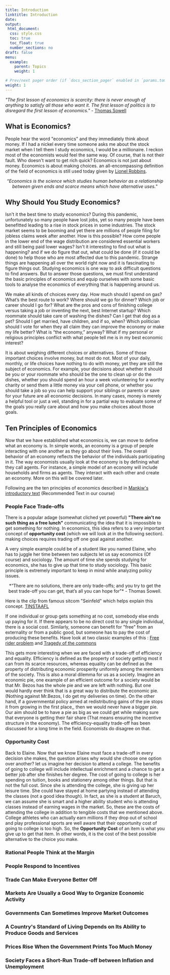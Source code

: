 ```yaml
---
title: Introduction
linktitle: Introduction
date: 
output: 
 html_document:
  css: style.css 
  toc: true
  toc_float: true
  number_sections: no
draft: false
menu:
  example:
    parent: Topics 
    weight: 1

# Prev/next pager order (if `docs_section_pager` enabled in `params.toml`)
weight: 1
---
```


*"The first lesson of economics is scarcity: there is never enough of anything to satisfy all those who want it. The first lesson of politics is to disregard the first
lesson of economics."* - [Thomas Sowell](https://en.wikipedia.org/wiki/Thomas_Sowell)

## What is Economics?

People hear the word "economics" and they immediately think about money. If I had a nickel every time someone asks me about the stock market when I tell them I study economics, I would be a millionaire. I reckon most of the economists would feel the same way. Of course, that is not their fault. Who doesn't want to get rich quick? Economics is not just about money. Economics is about making choices. an all-encompassing definition of the field of economics is still used today given by [Lionel Robbins](https://en.wikipedia.org/wiki/Lionel_Robbins).


<center>

*“Economics is the science which studies human behavior as a relationship between given ends and scarce means which have alternative uses.*"

</center>

## Why Should You Study Economics?

Isn't it the best time to study economics? During this pandemic, unfortunately so many people have lost jobs, yet so many people have been benefitted leading to a rise in stock prices in some industries. The stock market seems to be booming and yet there are millions of people filing for jobless claims week after another. How is this possible? How come people in the lower end of the wage distribution are considered essential workers and still being paid lower wages? Isn't it interesting to find out what is happening? and if we do figure that out, what could be done (if it could be done) to help those who are most affected due to this pandemic. Strange things are happening all over the world right now and it is fascinating to figure things out. Studying economics is one way to ask difficult questions to find answers. But to answer those questions, we must first understand the basic principles of economics and equip ourselves with some basic tools to analyse the economics of everything that is happening around us.

We make all kinds of choices every day. How much should I spend on gas? What’s the best route to work? Where should we go for dinner? Which job or career should I go for? What are the pros and cons of finishing college versus taking a job or inventing the next, best Internet startup? Which roommate should take care of washing the dishes? Can I get that dog as a pet? Should I get married, have children, and if so, when? Which politician should I vote for when they all claim they can improve the economy or make my life better? What is “the economy,” anyway? What if my personal or religious principles conflict with what people tell me is in my best economic interest?


It is about weighing different choices or alternatives. Some of those important choices involve money, but most do not. Most of your daily, monthly, or life choices have nothing to do with money, yet they are still the subject of economics. For example, your decisions about whether it should be you or your roommate who should be the one to clean up or do the dishes, whether you should spend an hour a week volunteering for a worthy charity or send them a little money via your cell phone, or whether you should take a job so you can help support your siblings or parents or save for your future are all economic decisions. In many cases, money is merely a helpful tool or just a veil, standing in for a partial way to evaluate some of the goals you really care about and how you make choices about those goals.


## Ten Principles of Economics

Now that we have established what economics is, we can move to define what an economy is. In simple words, an economy is a group of people interacting with one another as they go about their lives. The overall behavior of an economy reflects the behavior of the individuals participating in it. The way economists usually look at the economy is by defining what they call agents. For instance, a simple model of an economy will include households and firms as agents. They interact with each other and create an economy. More on this will be covered later.

Following are the ten principles of economics described in [Mankiw's introductory text](https://www.amazon.com/Principles-Macroeconomics-N-Gregory-Mankiw/dp/1305971507) (Recommended Text in our course)

### People Face Trade-offs

There is a popular adage (somewhat cliched yet powerful)  **"There ain't no such thing as a free lunch"** communicating the idea that it is impossible to get something for nothing. In economics, this idea refers to a very important concept of **opportunity cost** (which we will look at in the following section). making choices requires trading off one goal against another.

A very simple example could be of a student like you named Elaine, who has to juggle her time between two subjects let us say economics (Of course) and sociology. The amount of time she spends studying for economics, she has to give up that time to study sociology. This basic principle is extremely important to keep in mind while analyzing policy issues. 



<center>
*“There are no solutions, there are only trade-offs; and you try to get the best trade-off you can get, that’s all you can hope for"* - Thomas Sowell. 
</center>




Here is the clip from famous sitcom "Seinfeld" which helps explain this concept. [TINSTAAFL](https://www.youtube.com/watch?v=ie1XGTYueHw)


If one individual or group gets something at no cost, somebody else ends up paying for it. If there appears to be no direct cost to any single individual, there is a social cost. Similarly, someone can benefit for "free" from an externality or from a public good, but someone has to pay the cost of producing these benefits. Have look at two classic examples of this : [Free rider problem](https://en.wikipedia.org/wiki/Free-rider_problem)  and [Tragedy of the commons](https://en.wikipedia.org/wiki/Tragedy_of_the_commons)

This gets more interesting when we are faced with a trade-off of efficiency and equality. Efficiency is defined as the property of society getting most it can from its scarce resources, whereas equality can be defined as the property of distributing economic prosperity uniformly among the members of the society. This is also a moral dilemma for us as a society. Imagine an economic pie, one example of an efficient outcome for a society would be that Mr. Bezos has the whole pie and we are left with nothing. But one would hardly ever think that is a great way to distribute the economic pie. (Nothing against Mr.Bezos, I do get my deliveries on time). On the other hand, if a governmental policy aimed at redistributing gains of the pie stops it from growing in the first place,, then we would never have a bigger pie. Our aim should be to have a pie as big as we could get while making sure that everyone is getting their fair share (That means ensuring the incentive structure in the economy). The efficiency-equality trade-off has been discussed for a long time in the field. Economists do disagree on that.

### Opportunity Cost

Back to Elaine. Now that we know Elaine must face a trade-off in every decision she makes, the question arises why would she choose one option over another? let us imagine her decision to attend a college. The benefits of going to college will include intellectual enrichment and a chance to get a better job after she finishes her degree. The cost of going to college is her spending on tuition, books and stationery among other things. But that is not the full cost. Since she is attending the college, she is giving up her leisure time. She could have stayed at home partying instead of attending the classes (not a good idea though). In fact, as she is a student at Baruch, we can assume she is smart and a higher ability student who is attending classes instead of earning wages in the market. So, these are the costs of attending the college in addition to tengible costs that we mentioned above. College athletes who can actually earn millions if they drop out of school and play professional sports are well aware that their opportunity cost of going to college is too high. So, the **Opportunity Cost** of an item is what you give up to get that item. In other words, it is the cost of the best possible alternative to the choice you make.

### Rational People Think at the Margin

### People Respond to Incentives

### Trade Can Make Everyone Better Off

### Markets Are Usually a Good Way to Organize Economic Activity

### Governments Can Sometimes Improve Market Outcomes

### A Country's Standard of Living Depends on Its Ability to Produce Goods and Services

### Prices Rise When the Government Prints Too Much Money

### Society Faces a Short-Run Trade-off between Inflation and Unemployment
